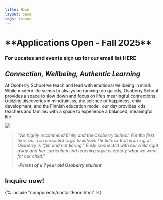 ```yaml
---
title: Home
layout: base
tags: topnav
---
```

# \*\*Applications Open - Fall 2025\*\*

### For updates and events sign up for our email list [HERE](http://eepurl.com/iOiTlM)

## *Connection, Wellbeing, Authentic Learning*

At Osoberry School we teach and lead with emotional wellbeing in mind. While modern life seems to always be running too quickly, Osoberry School provides a space to slow down and focus on life’s meaningful connections. Utilizing discoveries in mindfulness, the science of happiness, child development, and the Finnish education model, our day provides kids, teachers and families with a space to experience a balanced, meaningful life.

![](/assets/uploads/untitled-design-28-.png)

> *"We highly recommend Emily and the Osoberry School. For the first time, our son is excited to go to school. He tells us that learning at Osoberry is "fun and not boring." Emily connected with our child right away and her curriculum and teaching style is exactly what we want for our child."*
>
> ***\-Parent of a 7 year old Osoberry student***

## Inquire now!

{% include "components/contactForm.html" %}
